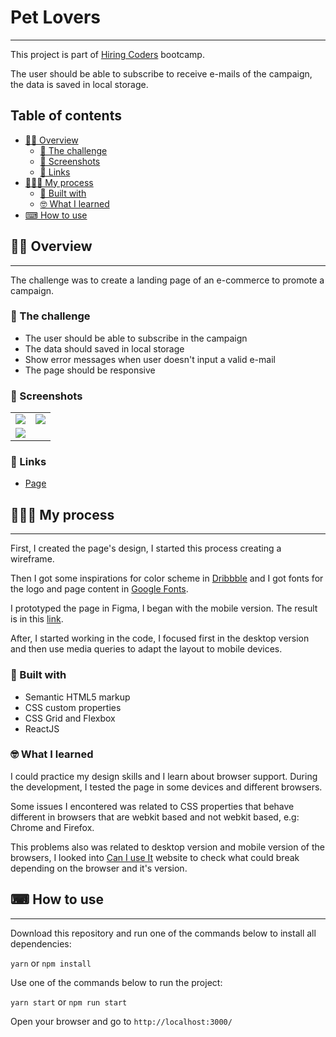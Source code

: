 # Pet Lovers

------

This project is part of [Hiring Coders](https://www.hiringcoders.com.br/) bootcamp.

The user should be able to subscribe to receive e-mails of the campaign, the data is saved in local storage.

## Table of contents

- [💁🏿 Overview](#-----overview)
  * [📑 The challenge](#---the-challenge)
  * [📸 Screenshots](#---screenshots)
  * [🔗 Links](#---links)
- [👨🏿‍💻 My process](#--------my-process)
  * [🔨 Built with](#---built-with)
  * [🤓 What I learned](#---what-i-learned)
- [⌨ How to use](#--how-to-use)

## 💁🏿 Overview

------

The challenge was to create a landing page of an e-commerce to promote a campaign.

### 📑 The challenge

- The user should be able to subscribe in the campaign
- The data should saved in local storage
- Show error messages when user doesn't input a valid e-mail
- The page should be responsive

### 📸 Screenshots

<table>
  <tr>
    <td valign="top"><img src="https://user-images.githubusercontent.com/53412533/126078167-e63b8ac9-d797-48db-bb8d-d68cf5bd614c.png"/></td>
    <td valign="top"><img src="https://user-images.githubusercontent.com/53412533/126078185-86c408c6-8266-4498-9b97-ad28c96677e2.png"/></td>
  </tr>
  <tr>
  	<td valign="top" colspan="2"><img src="https://user-images.githubusercontent.com/53412533/126078200-c9f6413b-3e6d-4844-a13a-97788c10b872.png"/></td>
  </tr>
</table>

### 🔗 Links

- [Page](https://pet-lovers.netlify.app/)

  

## 👨🏿‍💻 My process

------

First, I created the page's design, I started this process creating a wireframe.

Then I got some inspirations for color scheme in [Dribbble](https://dribbble.com/) and I got fonts for the logo and page content in [Google Fonts](https://fonts.google.com/).

I prototyped the page in Figma, I began with the mobile version. The result is in this [link](https://www.figma.com/file/lxaua9UAmD7Heg3PxSJntA/pet-lovers?node-id=0%3A1).

After, I started working in the code, I focused first in the desktop version and then use media queries to adapt the layout to mobile devices.

### 🔨 Built with

- Semantic HTML5 markup
- CSS custom properties
- CSS Grid and Flexbox
- ReactJS

### 🤓 What I learned

I could practice my design skills and I learn about browser support. During the development, I tested the page in some devices and different browsers.

Some issues I encontered was related to CSS properties that behave different in browsers that are webkit based and not webkit based, e.g: Chrome and Firefox.

This problems also was related to desktop version and mobile version of the browsers, I looked into [Can I use It](https://caniuse.com/) website to check what could break depending on the browser and it's version.



## ⌨ How to use

------

Download this repository and run one of the commands below to install all dependencies:

`yarn` or `npm install`

Use one of the commands below to run the project:

`yarn start` or `npm run start`

Open your browser and go to `http://localhost:3000/`
